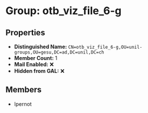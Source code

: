 # Group: otb_viz_file_6-g

## Properties

- **Distinguished Name:** `CN=otb_viz_file_6-g,OU=unil-groups,OU=gesu,DC=ad,DC=unil,DC=ch`
- **Member Count:** 1
- **Mail Enabled:** ❌
- **Hidden from GAL:** ❌

## Members

- lpernot
